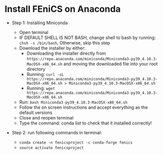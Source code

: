 # Install FEniCS on Anaconda
 - Step 1: Installing Miniconda
     - Open terminal
     - IF DEFAULT SHELL IS NOT BASH, change shell to bash by running: `chsh -s /bin/bash`, Otherwise, skip this step
     - Download the installer by either:
       - Downloading the installer directly from `https://repo.anaconda.com/miniconda/Miniconda3-py39_4.10.3-MacOSX-x86_64.sh` 
            and moving the downloaded file into your root directory
       - Running: `curl -sL https://repo.anaconda.com/miniconda/Miniconda3-py39_4.10.3-MacOSX-x86_64.sh > Miniconda3-py39_4.10.3-MacOSX-x86_64.sh`
       - Running: `wget https://repo.anaconda.com/miniconda/Miniconda3-py39_4.10.3-MacOSX-x86_64.sh`
    - Run: `bash Miniconda3-py39_4.10.3-MacOSX-x86_64.sh`
    - Follow the on screen instructions and accept everything as the default versions
    - Close and reopen terminal
    - Type the command: conda list to check that it installed correctly!
 
- Step 2: run following commands in terminal:
  - `conda create -n fenicsproject -c conda-forge fenics`
  - `source activate fenicsproject`
